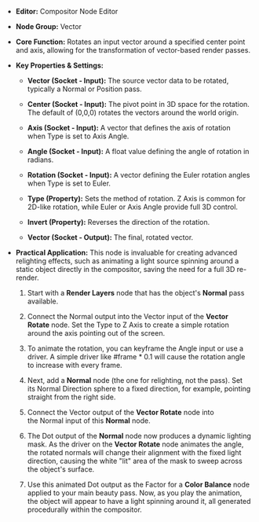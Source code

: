 - **Editor:** Compositor Node Editor
- **Node Group:** Vector
    
- **Core Function:** Rotates an input vector around a specified center point and axis, allowing for the transformation of vector-based render passes.
    
- **Key Properties & Settings:**
    
    - **Vector (Socket - Input):** The source vector data to be rotated, typically a Normal or Position pass.
        
    - **Center (Socket - Input):** The pivot point in 3D space for the rotation. The default of (0,0,0) rotates the vectors around the world origin.
        
    - **Axis (Socket - Input):** A vector that defines the axis of rotation when Type is set to Axis Angle.
        
    - **Angle (Socket - Input):** A float value defining the angle of rotation in radians.
        
    - **Rotation (Socket - Input):** A vector defining the Euler rotation angles when Type is set to Euler.
        
    - **Type (Property):** Sets the method of rotation. Z Axis is common for 2D-like rotation, while Euler or Axis Angle provide full 3D control.
        
    - **Invert (Property):** Reverses the direction of the rotation.
        
    - **Vector (Socket - Output):** The final, rotated vector.
        
- **Practical Application:** This node is invaluable for creating advanced relighting effects, such as animating a light source spinning around a static object directly in the compositor, saving the need for a full 3D re-render.
    
    1. Start with a **Render Layers** node that has the object's **Normal** pass available.
        
    2. Connect the Normal output into the Vector input of the **Vector Rotate** node. Set the Type to Z Axis to create a simple rotation around the axis pointing out of the screen.
        
    3. To animate the rotation, you can keyframe the Angle input or use a driver. A simple driver like #frame * 0.1 will cause the rotation angle to increase with every frame.
        
    4. Next, add a **Normal** node (the one for relighting, not the pass). Set its Normal Direction sphere to a fixed direction, for example, pointing straight from the right side.
        
    5. Connect the Vector output of the **Vector Rotate** node into the Normal input of this **Normal** node.
        
    6. The Dot output of the **Normal** node now produces a dynamic lighting mask. As the driver on the **Vector Rotate** node animates the angle, the rotated normals will change their alignment with the fixed light direction, causing the white "lit" area of the mask to sweep across the object's surface.
        
    7. Use this animated Dot output as the Factor for a **Color Balance** node applied to your main beauty pass. Now, as you play the animation, the object will appear to have a light spinning around it, all generated procedurally within the compositor.